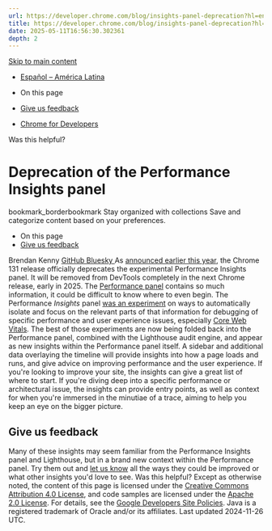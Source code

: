 ```yaml
---
url: https://developer.chrome.com/blog/insights-panel-deprecation?hl=en
title: https://developer.chrome.com/blog/insights-panel-deprecation?hl=en
date: 2025-05-11T16:56:30.302361
depth: 2
---
```


[ Skip to main content ](https://developer.chrome.com/blog/insights-panel-deprecation?hl=en#main-content)
  * [Español – América Latina](https://developer.chrome.com/blog/insights-panel-deprecation?hl=es-419)




  * On this page
  * [Give us feedback](https://developer.chrome.com/blog/insights-panel-deprecation?hl=en#give_us_feedback)


  * [ Chrome for Developers ](https://developer.chrome.com/)


Was this helpful?
#  Deprecation of the Performance Insights panel 
bookmark_borderbookmark Stay organized with collections  Save and categorize content based on your preferences.
  * On this page
  * [Give us feedback](https://developer.chrome.com/blog/insights-panel-deprecation?hl=en#give_us_feedback)


Brendan Kenny 
[ GitHub ](https://github.com/brendankenny) [ Bluesky ](https://bsky.app/profile/brendankenny.bsky.social)
As [announced earlier this year](https://developer.chrome.com/blog/perf-tooling-2024#the_experimental_performance_insights_panel_will_be_deprecated), the Chrome 131 release officially deprecates the experimental Performance Insights panel. It will be removed from DevTools completely in the next Chrome release, early in 2025.
The [Performance panel](https://developer.chrome.com/docs/devtools/performance/overview) contains so much information, it could be difficult to know where to even begin. The Performance _Insights_ panel [was an experiment](https://developer.chrome.com/docs/devtools/performance-insights#why_a_new_panel) on ways to automatically isolate and focus on the relevant parts of that information for debugging of specific performance and user experience issues, especially [Core Web Vitals](https://web.dev/articles/vitals).
The best of those experiments are now being folded back into the Performance panel, combined with the Lighthouse audit engine, and appear as new insights within the Performance panel itself. A sidebar and additional data overlaying the timeline will provide insights into how a page loads and runs, and give advice on improving performance and the user experience.
If you're looking to improve your site, the insights can give a great list of where to start. If you're diving deep into a specific performance or architectural issue, the insights can provide entry points, as well as context for when you're immersed in the minutiae of a trace, aiming to help you keep an eye on the bigger picture.
## Give us feedback
Many of these insights may seem familiar from the Performance Insights panel and Lighthouse, but in a brand new context within the Performance panel. Try them out and [let us know](https://crbug.com/371170842) all the ways they could be improved or what other insights you'd love to see.
Was this helpful?
Except as otherwise noted, the content of this page is licensed under the [Creative Commons Attribution 4.0 License](https://creativecommons.org/licenses/by/4.0/), and code samples are licensed under the [Apache 2.0 License](https://www.apache.org/licenses/LICENSE-2.0). For details, see the [Google Developers Site Policies](https://developers.google.com/site-policies). Java is a registered trademark of Oracle and/or its affiliates.
Last updated 2024-11-26 UTC.


